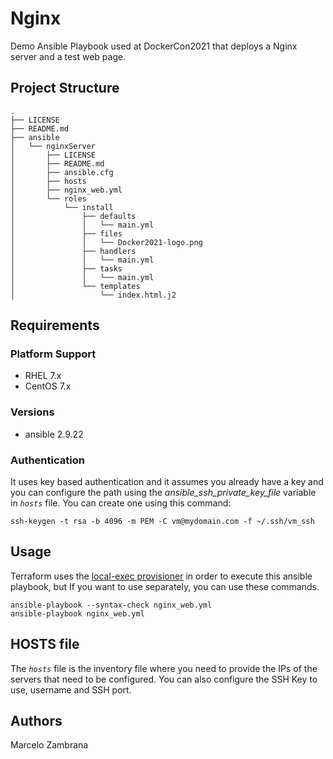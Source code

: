 # Nginx

Demo Ansible Playbook used at DockerCon2021 that deploys a Nginx server and a test web page.

## Project Structure

```ssh
.
├── LICENSE
├── README.md
├── ansible
│   └── nginxServer
│       ├── LICENSE
│       ├── README.md
│       ├── ansible.cfg
│       ├── hosts
│       ├── nginx_web.yml
│       └── roles
│           └── install
│               ├── defaults
│               │   └── main.yml
│               ├── files
│               │   └── Docker2021-logo.png
│               ├── handlers
│               │   └── main.yml
│               ├── tasks
│               │   └── main.yml
│               └── templates
│                   └── index.html.j2
```

## Requirements

### Platform Support

- RHEL 7.x
- CentOS 7.x

### Versions

- ansible 2.9.22

### Authentication

It uses key based authentication and it assumes you already have a key and you can configure the path using the _ansible_ssh_private_key_file_ variable in _`hosts`_ file.
You can create one using this command:

```ssh
ssh-keygen -t rsa -b 4096 -m PEM -C vm@mydomain.com -f ~/.ssh/vm_ssh
```

## Usage

Terraform uses the [local-exec provisioner](https://www.terraform.io/docs/language/resources/provisioners/local-exec.html) in order to execute this ansible playbook, but If you want to use separately, you can use these commands.

```ssh
ansible-playbook --syntax-check nginx_web.yml
ansible-playbook nginx_web.yml
```

## HOSTS file

The _`hosts`_ file is the inventory file where you need to provide the IPs of the servers that need to be configured. You can also configure the SSH Key to use, username and SSH port.

## Authors

Marcelo Zambrana
